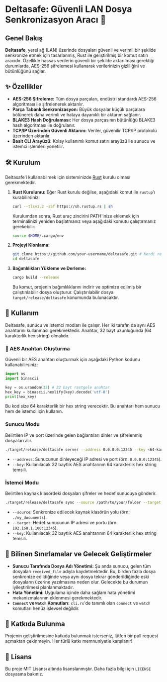 # Deltasafe: Güvenli LAN Dosya Senkronizasyon Aracı 🚀

## Genel Bakış

**Deltasafe**, yerel ağ (LAN) üzerinde dosyaları güvenli ve verimli bir şekilde senkronize etmek için tasarlanmış, Rust ile geliştirilmiş bir komut satırı aracıdır. Özellikle hassas verilerin güvenli bir şekilde aktarılması gerektiği durumlarda, AES-256 şifrelemesi kullanarak verilerinizin gizliliğini ve bütünlüğünü sağlar.

## ✨ Özellikler

*   **AES-256 Şifreleme:** Tüm dosya parçaları, endüstri standardı AES-256 algoritması ile şifrelenerek aktarılır.
*   **Parça Tabanlı Senkronizasyon:** Büyük dosyalar küçük parçalara bölünerek daha verimli ve hataya dayanıklı bir aktarım sağlanır.
*   **BLAKE3 Hash Doğrulaması:** Her dosya parçasının bütünlüğü BLAKE3 hash algoritması ile doğrulanır.
*   **TCP/IP Üzerinden Güvenli Aktarım:** Veriler, güvenilir TCP/IP protokolü üzerinden aktarılır.
*   **Basit CLI Arayüzü:** Kolay kullanımlı komut satırı arayüzü ile sunucu ve istemci işlemleri yönetilir.

## 🛠️ Kurulum

Deltasafe'i kullanabilmek için sisteminizde [Rust](https://www.rust-lang.org/tools/install) kurulu olması gerekmektedir.

1.  **Rust Kurulumu:**
    Eğer Rust kurulu değilse, aşağıdaki komut ile `rustup`'ı kurabilirsiniz:
    ```bash
    curl --tlsv1.2 -sSf https://sh.rustup.rs | sh
    ```
    Kurulumdan sonra, Rust araç zincirini PATH'inize eklemek için terminalinizi yeniden başlatmanız veya aşağıdaki komutu çalıştırmanız gerekebilir:
    ```bash
    source $HOME/.cargo/env
    ```

2.  **Projeyi Klonlama:**
    ```bash
    git clone https://github.com/your-username/deltasafe.git # Kendi repo adresinizi buraya ekleyin
    cd deltasafe
    ```

3.  **Bağımlılıkları Yükleme ve Derleme:**
    ```bash
    cargo build --release
    ```
    Bu komut, projenin bağımlılıklarını indirir ve optimize edilmiş bir çalıştırılabilir dosya oluşturur. Çalıştırılabilir dosya `target/release/deltasafe` konumunda bulunacaktır.

## 🚀 Kullanım

Deltasafe, sunucu ve istemci modları ile çalışır. Her iki tarafın da aynı AES anahtarını kullanması gerekmektedir. Anahtar, 32 bayt uzunluğunda (64 karakterlik hex string) olmalıdır.

### 🔑 AES Anahtarı Oluşturma

Güvenli bir AES anahtarı oluşturmak için aşağıdaki Python kodunu kullanabilirsiniz:

```python
import os
import binascii

key = os.urandom(32) # 32 bayt rastgele anahtar
hex_key = binascii.hexlify(key).decode('utf-8')
print(hex_key)
```
Bu kod size 64 karakterlik bir hex string verecektir. Bu anahtarı hem sunucu hem de istemci için kullanın.

### Sunucu Modu

Belirtilen IP ve port üzerinde gelen bağlantıları dinler ve şifrelenmiş dosyaları alır.

```bash
./target/release/deltasafe server --address 0.0.0.0:12345 --key <64-karakterli-hex-anahtarınız>
```
*   `--address`: Sunucunun dinleyeceği IP adresi ve port (örn: `0.0.0.0:12345`).
*   `--key`: Kullanılacak 32 baytlık AES anahtarının 64 karakterlik hex string temsili.

### İstemci Modu

Belirtilen kaynak klasördeki dosyaları şifreler ve hedef sunucuya gönderir.

```bash
./target/release/deltasafe sync --source /path/to/your/folder --target 192.168.1.100:12345 --key <64-karakterli-hex-anahtarınız>
```
*   `--source`: Senkronize edilecek kaynak klasörün yolu (örn: `./my_documents`).
*   `--target`: Hedef sunucunun IP adresi ve portu (örn: `192.168.1.100:12345`).
*   `--key`: Kullanılacak 32 baytlık AES anahtarının 64 karakterlik hex string temsili.

## 🚧 Bilinen Sınırlamalar ve Gelecek Geliştirmeler

*   **Sunucu Tarafında Dosya Adı Yönetimi:** Şu anda sunucu, gelen tüm dosyaları `received_file` adıyla kaydetmektedir. Bu, birden fazla dosya senkronize edildiğinde veya aynı dosya tekrar gönderildiğinde eski dosyaların üzerine yazılmasına neden olur. Gelecekte bu durumun iyileştirilmesi planlanmaktadır.
*   **Hata Yönetimi:** Uygulama içinde daha sağlam hata yönetimi mekanizmalarının eklenmesi gerekmektedir.
*   **`Connect` ve `Watch` Komutları:** `cli.rs`'de tanımlı olan `connect` ve `watch` komutları henüz işlevsel değildir.

## 🤝 Katkıda Bulunma

Projenin geliştirilmesine katkıda bulunmak isterseniz, lütfen bir pull request açmaktan çekinmeyin. Her türlü katkı memnuniyetle karşılanır!

## 📄 Lisans

Bu proje MIT Lisansı altında lisanslanmıştır. Daha fazla bilgi için `LICENSE` dosyasına bakınız.